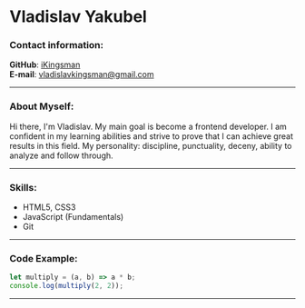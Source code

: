 # Vladislav Yakubel

### Contact information:

**GitHub**: [iKingsman](https://github.com/iKingsman) \
**E-mail**: vladislavkingsman@gmail.com 

---

### About Myself:
Hi there, I'm Vladislav. My main goal is become a frontend developer. I am confident in my learning abilities and strive to prove that I can achieve great results in this field. My personality: discipline, punctuality, deceny, ability to analyze and follow through.

---

### Skills:

* HTML5, CSS3
* JavaScript (Fundamentals)
* Git

---

### Code Example:

``` javascript
let multiply = (a, b) => a * b;
console.log(multiply(2, 2));
```

---